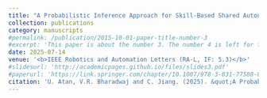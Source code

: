 ```yaml
---
title: "A Probabilistic Inference Approach for Skill-Based Shared Autonomy in Assistive Robotic Manipulation"
collection: publications
category: manuscripts
#permalink: /publication/2015-10-01-paper-title-number-3
#excerpt: 'This paper is about the number 3. The number 4 is left for future work.'
date: 2025-07-14
venue: '<b>IEEE Robotics and Automation Letters (RA-L, IF: 5.3)</b>'
#slidesurl: 'http://academicpages.github.io/files/slides3.pdf'
#paperurl: 'https://link.springer.com/chapter/10.1007/978-3-031-77588-8_61'
citation: 'U. Atan, V.R. Bharadwaj and C. Jiang. (2025). &quot;A Probabilistic Inference Approach for Skill-Based Shared Autonomy in Assistive Robotic Manipulation.&quot; <i>IEEE Robotics and Automation Letters</i>. DOI: 10.1109/LRA.2025.3595044.'
---
```

